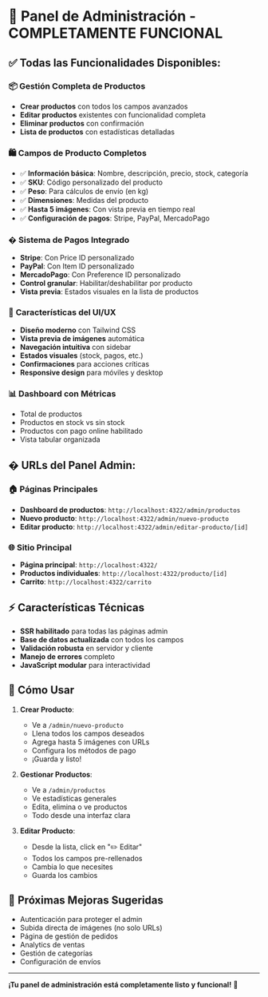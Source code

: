 # 🎉 Panel de Administración - COMPLETAMENTE FUNCIONAL

## ✅ Todas las Funcionalidades Disponibles:

### 📦 **Gestión Completa de Productos**
- **Crear productos** con todos los campos avanzados
- **Editar productos** existentes con funcionalidad completa
- **Eliminar productos** con confirmación
- **Lista de productos** con estadísticas detalladas

### 🛍️ **Campos de Producto Completos**
- ✅ **Información básica**: Nombre, descripción, precio, stock, categoría
- ✅ **SKU**: Código personalizado del producto
- ✅ **Peso**: Para cálculos de envío (en kg)
- ✅ **Dimensiones**: Medidas del producto
- ✅ **Hasta 5 imágenes**: Con vista previa en tiempo real
- ✅ **Configuración de pagos**: Stripe, PayPal, MercadoPago

### � **Sistema de Pagos Integrado**
- **Stripe**: Con Price ID personalizado
- **PayPal**: Con Item ID personalizado  
- **MercadoPago**: Con Preference ID personalizado
- **Control granular**: Habilitar/deshabilitar por producto
- **Vista previa**: Estados visuales en la lista de productos

### 🎨 **Características del UI/UX**
- **Diseño moderno** con Tailwind CSS
- **Vista previa de imágenes** automática
- **Navegación intuitiva** con sidebar
- **Estados visuales** (stock, pagos, etc.)
- **Confirmaciones** para acciones críticas
- **Responsive design** para móviles y desktop

### 📊 **Dashboard con Métricas**
- Total de productos
- Productos en stock vs sin stock  
- Productos con pago online habilitado
- Vista tabular organizada

## � URLs del Panel Admin:

### 🏠 **Páginas Principales**
- **Dashboard de productos**: `http://localhost:4322/admin/productos`
- **Nuevo producto**: `http://localhost:4322/admin/nuevo-producto`
- **Editar producto**: `http://localhost:4322/admin/editar-producto/[id]`

### 🌐 **Sitio Principal**
- **Página principal**: `http://localhost:4322/`
- **Productos individuales**: `http://localhost:4322/producto/[id]`
- **Carrito**: `http://localhost:4322/carrito`

## ⚡ **Características Técnicas**
- **SSR habilitado** para todas las páginas admin
- **Base de datos actualizada** con todos los campos
- **Validación robusta** en servidor y cliente
- **Manejo de errores** completo
- **JavaScript modular** para interactividad

## 🎯 **Cómo Usar**

1. **Crear Producto**:
   - Ve a `/admin/nuevo-producto`
   - Llena todos los campos deseados
   - Agrega hasta 5 imágenes con URLs
   - Configura los métodos de pago
   - ¡Guarda y listo!

2. **Gestionar Productos**:
   - Ve a `/admin/productos`
   - Ve estadísticas generales
   - Edita, elimina o ve productos
   - Todo desde una interfaz clara

3. **Editar Producto**:
   - Desde la lista, click en "✏️ Editar"
   - Todos los campos pre-rellenados
   - Cambia lo que necesites
   - Guarda los cambios

## 🔮 **Próximas Mejoras Sugeridas**
- Autenticación para proteger el admin
- Subida directa de imágenes (no solo URLs)
- Página de gestión de pedidos
- Analytics de ventas
- Gestión de categorías
- Configuración de envíos

---

**¡Tu panel de administración está completamente listo y funcional!** 🎉

